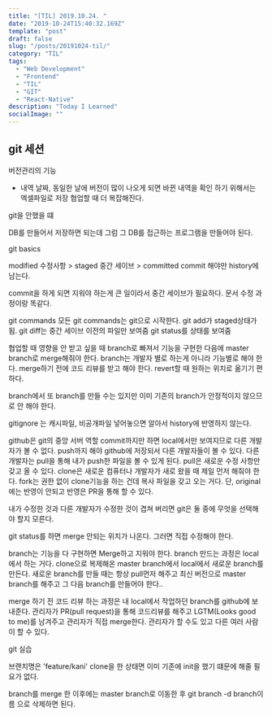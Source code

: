 ```yaml
---
title: "[TIL] 2019.10.24. "
date: "2019-10-24T15:40:32.169Z"
template: "post"
draft: false
slug: "/posts/20191024-til/"
category: "TIL"
tags:
  - "Web Development"
  - "Frontend"
  - "TIL"
  - "GIT"
  - "React-Native"
description: "Today I Learned"
socialImage: ""
---
```



## git 세션

버전관리의 기능
- 내역 날짜, 
동일한 날에 버전이 많이 나오게 되면
바뀐 내역을 확인 하기 위해서는 엑셀파일로 저장
협업할 때 더 복잡해진다.

git을 안했을 떄

DB를 만들어서 저장하면 되는데 그럼 그 DB를 접근하는 프로그램을 만들어야 된다.

git basics

modified 수정사항 > staged 중간 세이브 > committed
commit 해야만 history에 남는다.

commit을 하게 되면 지워야 하는게 큰 일이라서 중간 세이브가 필요하다.
문서 수정 과정이랑 똑같다.

git commands
모든 git commands는 git으로 시작한다.
git add가 staged상태가 됨.
git diff는 중간 세이브 이전의 파일만 보여줌
git status를 상태를 보여줌

협업할 때 영향을 안 받고 싶을 때 branch로 빠져서 기능을 구현한 다음에 master branch로 merge해줘야 한다.
branch는 개발자 별로 하는게 아니라 기능별로 해야 한다.
merge하기 전에 코드 리뷰를 받고 해야 한다.
revert할 때 원하는 위치로 옮기기 편하다.

branch에서 또 branch를 만들 수는 있지만 이미 기존의 branch가 안정적이지 않으므로 안 해야 한다.

gitignore 는 캐시파일, 비공개파일 넣어놓으면 알아서 history에 반영하지 않는다.

github은 git의 중앙 서버 역할
commit까지만 하면 local에서만 보여지므로 다른 개발자가 볼 수 없다.
push까지 해야 github에 저장되서 다른 개발자들이 볼 수 있다.
다른 개발자는 pull을 통해 내가 push한 파일을 볼 수 있게 된다.
pull은 새로운 수정 사항만 갖고 올 수 있다.
clone은 새로운 컴퓨터나 개발자가 새로 왔을 때 제일 먼저 해줘야 한다.
fork는 권한 없이 clone기능을 하는 건데 복사 파일을 갖고 오는 거다. 단, original에는 반영이 안되고 반영은 PR을 통해 할 수 있다.

내가 수정한 것과 다른 개발자가 수정한 것이 겹쳐 버리면 git은 둘 중에 무엇을 선택해야 할지 모른다.

git status를 하면 merge 안되는 위치가 나온다. 그러면 직접 수정해야 한다.

branch는 기능을 다 구현하면 Merge하고 지워야 한다. 
branch 만드는 과정은 local에서 하는 거다.
clone으로 복제해온 master branch에서 local에서 새로운 branch를 만든다.
새로운 branch를 만들 때는 항상 pull먼저 해주고 최신 버전으로 master branch를 해주고 그 다음 branch를 만들어야 한다..

merge 하기 전 코드 리뷰 하는 과정은 내 local에서 작업하던 branch를 github에 보내준다.
관리자가 PR(pull request)을 통해 코드리뷰를 해주고 LGTM(Looks good to me)를 남겨주고 관리자가 직접 merge한다.
관리자가 할 수도 있고 다른 여러 사람이 할 수 있다.

git 실습

브랜치명은 'feature/kani'
clone을 한 상태면 이미 기존에 init을 했기 떄문에 해줄 필요가 없다.

branch를 merge 한 이후에는 master branch로 이동한 후 git branch -d branch이름   으로 삭제하면 된다.